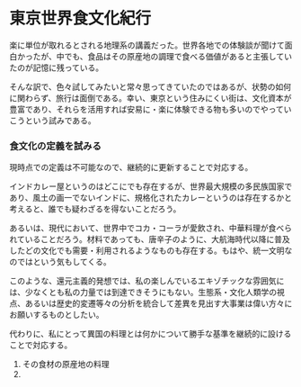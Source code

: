 # 東京世界食文化紀行

楽に単位が取れるとされる地理系の講義だった。世界各地での体験談が聞けて面白かったが、中でも、食品はその原産地の調理で食べる価値があると主張していたのが記憶に残っている。

そんな訳で、色々試してみたいと常々思ってきていたのではあるが、状勢の如何に関わらず、旅行は面倒である。幸い、東京という住みにくい街は、文化資本が豊富であり、それらを活用すれば安易に・楽に体験できる物も多いのでやっていこうという試みである。

### 食文化の定義を試みる

現時点での定義は不可能なので、継続的に更新することで対応する。

インドカレー屋というのはどこにでも存在するが、世界最大規模の多民族国家であり、風土の画一でないインドに、規格化されたカレーというのは存在するかと考えると、誰でも疑わざるを得ないことだろう。

あるいは、現代において、世界中でコカ・コーラが愛飲され、中華料理が食べられていることだろう。材料であっても、唐辛子のように、大航海時代以降に普及したどの文化でも需要・利用されるようなものも存在する。もはや、統一文明なのではという気もしてくる。

このような、還元主義的発想では、私の楽しんでいるエキゾチックな雰囲気には、少なくとも私の力量では到達できそうにもない。生態系・文化人類学の視点、あるいは歴史的変遷等々の分析を統合して差異を見出す大事業は偉い方々にお願いするものとしたい。

代わりに、私にとって異国の料理とは何かについて勝手な基準を継続的に設けることで対応する。

1. その食材の原産地の料理
2.
